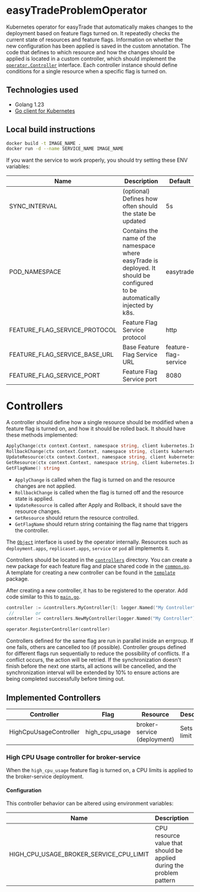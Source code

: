 # easyTradeProblemOperator

Kubernetes operator for easyTrade that automatically makes changes to the deployment based on feature flags turned on. It repeatedly checks the current state of resources and feature flags. Information on whether the new configuration has been applied is saved in the custom annotation. The code that defines to which resource and how the changes should be applied is located in a custom controller, which should implement the [`operator.Controller`](./operator/controller.go) interface. Each controller instance should define conditions for a single resource when a specific flag is turned on.

## Technologies used

- Golang 1.23
- [Go client for Kubernetes](https://github.com/kubernetes/client-go)

## Local build instructions

```bash
docker build -t IMAGE_NAME .
docker run -d --name SERVICE_NAME IMAGE_NAME
```

If you want the service to work properly, you should try setting these ENV variables:

| Name                          | Description                                                                                                                  | Default              |
| ----------------------------- | ---------------------------------------------------------------------------------------------------------------------------- | -------------------- |
| SYNC_INTERVAL                 | (optional) Defines how often should the state be updated                                                                     | 5s                   |
| POD_NAMESPACE                 | Contains the name of the namespace where easyTrade is deployed. It should be configured to be automatically injected by k8s. | easytrade            |
| FEATURE_FLAG_SERVICE_PROTOCOL | Feature Flag Service protocol                                                                                                | http                 |
| FEATURE_FLAG_SERVICE_BASE_URL | Base Feature Flag Service URL                                                                                                | feature-flag-service |
| FEATURE_FLAG_SERVICE_PORT     | Feature Flag Service port                                                                                                    | 8080                 |

# Controllers

A controller should define how a single resource should be modified when a feature flag is turned on, and how it should be rolled back. It should have these methods implemented:

```go
ApplyChange(ctx context.Context, namespace string, client kubernetes.Interface, obj Object) error
RollbackChange(ctx context.Context, namespace string, clients kubernetes.Interface, obj Object) error
UpdateResource(ctx context.Context, namespace string, client kubernetes.Interface, obj Object) error
GetResource(ctx context.Context, namespace string, client kubernetes.Interface) (obj Object, err error)
GetFlagName() string
```

- `ApplyChange` is called when the flag is turned on and the resource changes are not applied.
- `RollbackChange` is called when the flag is turned off and the resource state is applied.
- `UpdateResource` is called after Apply and Rollback, it should save the resource changes.
- `GetResource` should return the resource controlled.
- `GetFlagName` should return string containing the flag name that triggers the controller.

The [`Object`](./operator/controller.go) interface is used by the operator internally. Resources such as `deployment.apps`, `replicaset.apps`, `service` or `pod` all implements it.

Controllers should be located in the [`controllers`](./controllers/) directory. You can create a new package for each feature flag and place shared code in the [`common.go`](./controllers/common.go). A template for creating a new controller can be found in the [`template`](./examples/template/template.go) package.

After creating a new controller, it has to be registered to the operator. Add code similar to this to [`main.go`](./main.go).

```go
controller := &controllers.MyController{l: logger.Named("My Controller")}
 //        or
controller := controllers.NewMyController(logger.Named("My Controller"))

operator.RegisterController(controller)
```

Controllers defined for the same flag are run in parallel inside an errgroup. If one fails, others are cancelled too (if possible). Controller groups defined for different flags run sequentially to reduce the possibility of conflicts. If a conflict occurs, the action will be retried. If the synchronization doesn't finish before the next one starts, all actions will be cancelled, and the synchronization interval will be extended by 10% to ensure actions are being completed successfully before timing out.

## Implemented Controllers

| Controller             | Flag           | Resource                    | Description      |
| ---------------------- | -------------- | --------------------------- | ---------------- |
| HighCpuUsageController | high_cpu_usage | broker-service (deployment) | Sets a CPU limit |

### High CPU Usage controller for broker-service

When the `high_cpu_usage` feature flag is turned on, a CPU limits is applied to the broker-service deployment.

#### Configuration

This controller behavior can be altered using environment variables:

| Name                                    | Description                                                          | Default |
| --------------------------------------- | -------------------------------------------------------------------- | ------- |
| HIGH_CPU_USAGE_BROKER_SERVICE_CPU_LIMIT | CPU resource value that should be applied during the problem pattern | 300m    |

